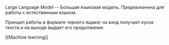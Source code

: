 Large Language Model -- Большая языковая модель. Предназначена для работы с естественным языком.

Принцип работы в формате *черного ящика*: на вход получает кусок текста и на выходе выдает его продолжение.

[[Machine learning]]